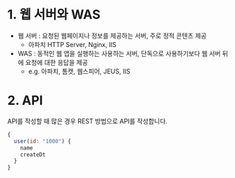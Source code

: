 # 1. 웹 서버와 WAS

- 웹 서버 : 요청된 웹페이지나 정보를 제공하는 서버, 주로 정적 콘텐츠 제공
  - 아파치 HTTP Server, Nginx, IIS
- WAS : 동적인 웹 앱을 실행하는 사용하는 서버, 단독으로 사용하기보다 웹 서버 뒤에 요청에 대한 응답을 제공
  - e.g. 아파치, 톰캣, 웹스피어, JEUS, IIS

# 2. API

API를 작성할 때 많은 경우 REST 방법으로 API를 작성합니다.

```js
{
  user(id: "1000") {
    name
    createDt
  }
}
```
